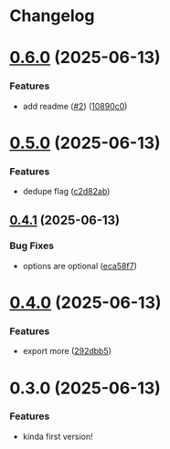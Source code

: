 # Changelog

# [0.6.0](https://github.com/KATT/danson/compare/0.5.0...0.6.0) (2025-06-13)

### Features

- add readme ([#2](https://github.com/KATT/danson/issues/2)) ([10890c0](https://github.com/KATT/danson/commit/10890c0ab712db21a89716ed6ca77bc1ef56f01d))

# [0.5.0](https://github.com/KATT/danson/compare/0.4.1...0.5.0) (2025-06-13)

### Features

- dedupe flag ([c2d82ab](https://github.com/KATT/danson/commit/c2d82abdce251d18b807062807fcc50f2c2578c6))

## [0.4.1](https://github.com/KATT/danson/compare/0.4.0...0.4.1) (2025-06-13)

### Bug Fixes

- options are optional ([eca58f7](https://github.com/KATT/danson/commit/eca58f7124089fee33425fd771e2d8ade8369f17))

# [0.4.0](https://github.com/KATT/danson/compare/0.3.0...0.4.0) (2025-06-13)

### Features

- export more ([292dbb5](https://github.com/KATT/danson/commit/292dbb5f1f4abcf532b9748bf94c4737a986c46c))

# 0.3.0 (2025-06-13)

### Features

- kinda first version!
